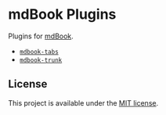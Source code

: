 # mdBook Plugins

Plugins for [mdBook](https://rust-lang.github.io/mdBook/).

-   [`mdbook-tabs`](packages/mdbook-tabs)
-   [`mdbook-trunk`](packages/mdbook-trunk)

## License

This project is available under the [MIT license](LICENSE.md).
